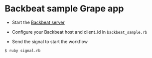 # Backbeat sample Grape app

- Start the [Backbeat server](https://github.groupondev.com/backbeat/backbeat_server)

- Configure your Backbeat host and client_id in `backbeat_sample.rb`

- Send the signal to start the workflow

```bash
$ ruby signal.rb
```
